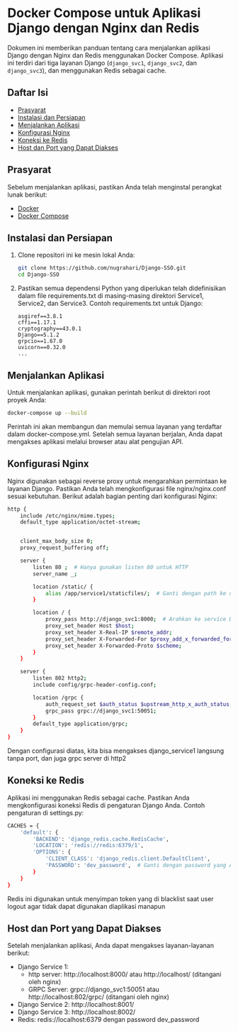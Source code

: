 # Docker Compose untuk Aplikasi Django dengan Nginx dan Redis

Dokumen ini memberikan panduan tentang cara menjalankan aplikasi Django dengan Nginx dan Redis menggunakan Docker Compose. Aplikasi ini terdiri dari tiga layanan Django (`django_svc1`, `django_svc2`, dan `django_svc3`), dan menggunakan Redis sebagai cache.

## Daftar Isi

- [Prasyarat](#prasyarat)
- [Instalasi dan Persiapan](#instalasi-dan-persiapan)
- [Menjalankan Aplikasi](#menjalankan-aplikasi)
- [Konfigurasi Nginx](#konfigurasi-nginx)
- [Koneksi ke Redis](#koneksi-ke-redis)
- [Host dan Port yang Dapat Diakses](#host-dan-port-yang-dapat-diakses)

## Prasyarat

Sebelum menjalankan aplikasi, pastikan Anda telah menginstal perangkat lunak berikut:

- [Docker](https://docs.docker.com/get-docker/)
- [Docker Compose](https://docs.docker.com/compose/install/)

## Instalasi dan Persiapan

1. Clone repositori ini ke mesin lokal Anda:
   ```bash
   git clone https://github.com/nugrahari/Django-SSO.git
   cd Django-SSO
   ```
2. Pastikan semua dependensi Python yang diperlukan telah didefinisikan dalam file requirements.txt di masing-masing direktori Service1, Service2, dan Service3. Contoh requirements.txt untuk Django:
   ```plaintext
   asgiref==3.8.1
   cffi==1.17.1
   cryptography==43.0.1
   Django==5.1.2
   grpcio==1.67.0
   uvicorn==0.32.0
   ...
   ```

## Menjalankan Aplikasi

Untuk menjalankan aplikasi, gunakan perintah berikut di direktori root proyek Anda:

```bash
docker-compose up --build
```

Perintah ini akan membangun dan memulai semua layanan yang terdaftar dalam docker-compose.yml. Setelah semua layanan berjalan, Anda dapat mengakses aplikasi melalui browser atau alat pengujian API.

## Konfigurasi Nginx

Nginx digunakan sebagai reverse proxy untuk mengarahkan permintaan ke layanan Django. Pastikan Anda telah mengkonfigurasi file nginx/nginx.conf sesuai kebutuhan. Berikut adalah bagian penting dari konfigurasi Nginx:

```bash
http {
    include /etc/nginx/mime.types;
    default_type application/octet-stream;


    client_max_body_size 0;
    proxy_request_buffering off;

    server {
        listen 80 ;  # Hanya gunakan listen 80 untuk HTTP
        server_name _;

        location /static/ {
            alias /app/service1/staticfiles/;  # Ganti dengan path ke direktori static Anda
        }

        location / {
            proxy_pass http://django_svc1:8000;  # Arahkan ke service Django
            proxy_set_header Host $host;
            proxy_set_header X-Real-IP $remote_addr;
            proxy_set_header X-Forwarded-For $proxy_add_x_forwarded_for;
            proxy_set_header X-Forwarded-Proto $scheme;
        }
    }

    server {
        listen 802 http2;
        include config/grpc-header-config.conf;

        location /grpc {
            auth_request_set $auth_status $upstream_http_x_auth_status;
            grpc_pass grpc://django_svc1:50051;
        }
        default_type application/grpc;
    }
}
```

Dengan configurasi diatas, kita bisa mengakses django_service1 langsung tanpa port, dan juga grpc server di http2

## Koneksi ke Redis

Aplikasi ini menggunakan Redis sebagai cache. Pastikan Anda mengkonfigurasi koneksi Redis di pengaturan Django Anda. Contoh pengaturan di settings.py:

```bash
CACHES = {
    'default': {
        'BACKEND': 'django_redis.cache.RedisCache',
        'LOCATION': 'redis://redis:6379/1',
        'OPTIONS': {
            'CLIENT_CLASS': 'django_redis.client.DefaultClient',
            'PASSWORD': 'dev_password',  # Ganti dengan password yang Anda tentukan
        }
    }
}
```

Redis ini digunakan untuk menyimpan token yang di blacklist saat user logout agar tidak dapat digunakan diaplikasi manapun

## Host dan Port yang Dapat Diakses

Setelah menjalankan aplikasi, Anda dapat mengakses layanan-layanan berikut:

- Django Service 1:
  - http server: http://localhost:8000/ atau http://localhost/ (ditangani oleh nginx)
  - GRPC Server: grpc://django_svc1:50051 atau http://localhost:802/grpc/ (ditangani oleh nginx)
- Django Service 2: http://localhost:8001/
- Django Service 3: http://localhost:8002/
- Redis: redis://localhost:6379 dengan password dev_password

